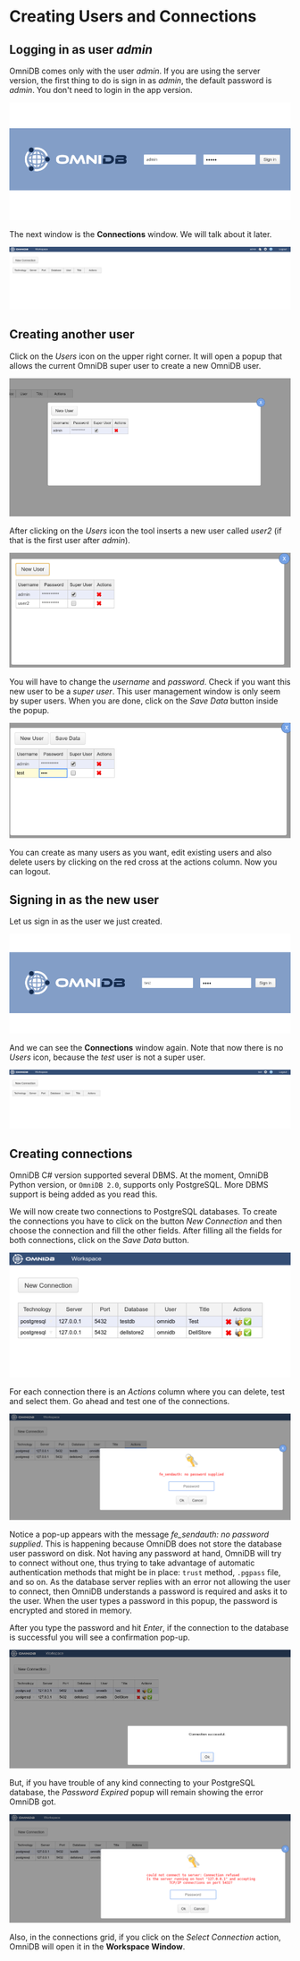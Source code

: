 # Creating Users and Connections

## Logging in as user *admin*

OmniDB comes only with the user *admin*. If you are using the server version,
the first thing to do is sign in as *admin*, the default password is *admin*.
You don't need to login in the app version.

![](https://raw.githubusercontent.com/OmniDB/doc/master/img/image_003.png)

The next window is the **Connections** window. We will talk about it later.

![](https://raw.githubusercontent.com/OmniDB/doc/master/img/image_004.png)

## Creating another user

Click on the *Users* icon on the upper right corner. It will open a popup
that allows the current OmniDB super user to create a new OmniDB user.

![](https://raw.githubusercontent.com/OmniDB/doc/master/img/image_005.png)

After clicking on the *Users* icon the tool inserts a new user called *user2*
(if that is the first user after *admin*).

![](https://raw.githubusercontent.com/OmniDB/doc/master/img/image_006.png)

You will have to change the *username* and *password*. Check if you want this
new user to be a *super user*. This user management window is only seem by super
users. When you are done, click on the *Save Data* button inside the popup.

![](https://raw.githubusercontent.com/OmniDB/doc/master/img/image_007.png)

You can create as many users as you want, edit existing users and also delete
users by clicking on the red cross at the actions column. Now you can logout.

## Signing in as the new user

Let us sign in as the user we just created.

![](https://raw.githubusercontent.com/OmniDB/doc/master/img/image_008.png)

And we can see the **Connections** window again. Note that now there is no
*Users* icon, because the *test* user is not a super user.

![](https://raw.githubusercontent.com/OmniDB/doc/master/img/image_009.png)

## Creating connections

OmniDB C# version supported several DBMS. At the moment, OmniDB Python version,
or `OmniDB 2.0`, supports only PostgreSQL. More DBMS support is being added as
you read this.

We will now create two connections to PostgreSQL databases. To create the
connections you have to click on the button *New Connection* and then choose the
connection and fill the other fields. After filling all the fields for both
connections, click on the *Save Data* button.

![](https://raw.githubusercontent.com/OmniDB/doc/master/img/image_010.png)

For each connection there is an *Actions* column where you can delete, test and
select them. Go ahead and test one of the connections.

![](https://raw.githubusercontent.com/OmniDB/doc/master/img/image_011.png)

Notice a pop-up appears with the message *fe_sendauth: no password supplied*.
This is happening because OmniDB does not store the database user password on
disk. Not having any password at hand, OmniDB will try to connect without one,
thus trying to take advantage of automatic authentication methods that might be
in place: `trust` method, `.pgpass` file, and so on. As the database server
replies with an error not allowing the user to connect, then OmniDB understands
a password is required and asks it to the user. When the user types a password
in this popup, the password is encrypted and stored in memory.

After you type the password and hit *Enter*, if the connection to the database
is successful you will see a confirmation pop-up.

![](https://raw.githubusercontent.com/OmniDB/doc/master/img/image_012.png)

But, if you have trouble of any kind connecting to your PostgreSQL database,
the *Password Expired* popup will remain showing the error OmniDB got.

![](https://raw.githubusercontent.com/OmniDB/doc/master/img/image_013.png)

Also, in the connections grid, if you click on the *Select Connection* action,
OmniDB will open it in the **Workspace Window**.
